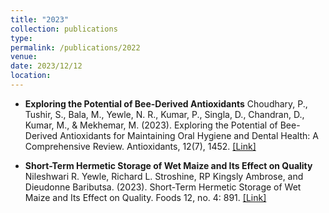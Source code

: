 ```yaml
---
title: "2023"
collection: publications
type: 
permalink: /publications/2022
venue:
date: 2023/12/12
location: 
---
```


- **Exploring the Potential of Bee-Derived Antioxidants** Choudhary, P., Tushir, S., Bala, M., Yewle, N. R., Kumar, P., Singla, D., Chandran, D.,
Kumar, M., & Mekhemar, M. (2023). Exploring the Potential of Bee-Derived Antioxidants
for Maintaining Oral Hygiene and Dental Health: A Comprehensive Review. Antioxidants,
12(7), 1452.  [[Link]](https://doi.org/10.3390/antiox12071452)

- **Short-Term Hermetic Storage of Wet Maize and Its Effect on Quality** Nileshwari R. Yewle, Richard L. Stroshine, RP Kingsly Ambrose, and Dieudonne
Baributsa. (2023). Short-Term Hermetic Storage of Wet Maize and Its Effect on Quality.
Foods 12, no. 4: 891.  [[Link]](https://doi.org/10.3390/foods12040891)





